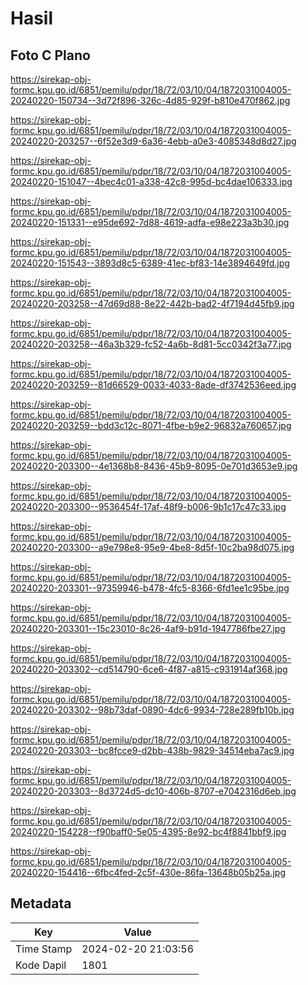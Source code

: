 # Hasil

## Foto C Plano

https://sirekap-obj-formc.kpu.go.id/6851/pemilu/pdpr/18/72/03/10/04/1872031004005-20240220-150734--3d72f896-326c-4d85-929f-b810e470f862.jpg

https://sirekap-obj-formc.kpu.go.id/6851/pemilu/pdpr/18/72/03/10/04/1872031004005-20240220-203257--6f52e3d9-6a36-4ebb-a0e3-4085348d8d27.jpg

https://sirekap-obj-formc.kpu.go.id/6851/pemilu/pdpr/18/72/03/10/04/1872031004005-20240220-151047--4bec4c01-a338-42c8-995d-bc4dae106333.jpg

https://sirekap-obj-formc.kpu.go.id/6851/pemilu/pdpr/18/72/03/10/04/1872031004005-20240220-151331--e95de692-7d88-4619-adfa-e98e223a3b30.jpg

https://sirekap-obj-formc.kpu.go.id/6851/pemilu/pdpr/18/72/03/10/04/1872031004005-20240220-151543--3893d8c5-6389-41ec-bf83-14e3894649fd.jpg

https://sirekap-obj-formc.kpu.go.id/6851/pemilu/pdpr/18/72/03/10/04/1872031004005-20240220-203258--47d69d88-8e22-442b-bad2-4f7194d45fb9.jpg

https://sirekap-obj-formc.kpu.go.id/6851/pemilu/pdpr/18/72/03/10/04/1872031004005-20240220-203258--46a3b329-fc52-4a6b-8d81-5cc0342f3a77.jpg

https://sirekap-obj-formc.kpu.go.id/6851/pemilu/pdpr/18/72/03/10/04/1872031004005-20240220-203259--81d66529-0033-4033-8ade-df3742536eed.jpg

https://sirekap-obj-formc.kpu.go.id/6851/pemilu/pdpr/18/72/03/10/04/1872031004005-20240220-203259--bdd3c12c-8071-4fbe-b9e2-96832a760657.jpg

https://sirekap-obj-formc.kpu.go.id/6851/pemilu/pdpr/18/72/03/10/04/1872031004005-20240220-203300--4e1368b8-8436-45b9-8095-0e701d3653e9.jpg

https://sirekap-obj-formc.kpu.go.id/6851/pemilu/pdpr/18/72/03/10/04/1872031004005-20240220-203300--9536454f-17af-48f9-b006-9b1c17c47c33.jpg

https://sirekap-obj-formc.kpu.go.id/6851/pemilu/pdpr/18/72/03/10/04/1872031004005-20240220-203300--a9e798e8-95e9-4be8-8d5f-10c2ba98d075.jpg

https://sirekap-obj-formc.kpu.go.id/6851/pemilu/pdpr/18/72/03/10/04/1872031004005-20240220-203301--97359946-b478-4fc5-8366-6fd1ee1c95be.jpg

https://sirekap-obj-formc.kpu.go.id/6851/pemilu/pdpr/18/72/03/10/04/1872031004005-20240220-203301--15c23010-8c26-4af9-b91d-1947786fbe27.jpg

https://sirekap-obj-formc.kpu.go.id/6851/pemilu/pdpr/18/72/03/10/04/1872031004005-20240220-203302--cd514790-6ce6-4f87-a815-c931914af368.jpg

https://sirekap-obj-formc.kpu.go.id/6851/pemilu/pdpr/18/72/03/10/04/1872031004005-20240220-203302--98b73daf-0890-4dc6-9934-728e289fb10b.jpg

https://sirekap-obj-formc.kpu.go.id/6851/pemilu/pdpr/18/72/03/10/04/1872031004005-20240220-203303--bc8fcce9-d2bb-438b-9829-34514eba7ac9.jpg

https://sirekap-obj-formc.kpu.go.id/6851/pemilu/pdpr/18/72/03/10/04/1872031004005-20240220-203303--8d3724d5-dc10-406b-8707-e7042316d6eb.jpg

https://sirekap-obj-formc.kpu.go.id/6851/pemilu/pdpr/18/72/03/10/04/1872031004005-20240220-154228--f90baff0-5e05-4395-8e92-bc4f8841bbf9.jpg

https://sirekap-obj-formc.kpu.go.id/6851/pemilu/pdpr/18/72/03/10/04/1872031004005-20240220-154416--6fbc4fed-2c5f-430e-86fa-13648b05b25a.jpg


## Metadata

| Key        | Value               |
| ---------- | ------------------- |
| Time Stamp | 2024-02-20 21:03:56 |
| Kode Dapil | 1801                |



